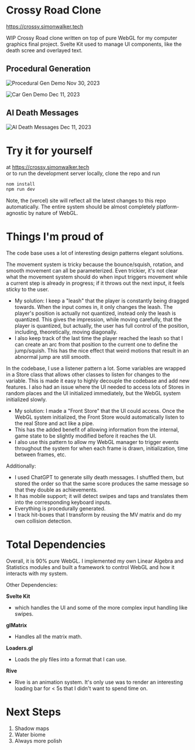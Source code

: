 # Crossy Road Clone

https://crossy.simonwalker.tech

WIP Crossy Road clone written on top of pure WebGL for
my computer graphics final project. Svelte Kit used to manage
UI components, like the death scree and overlayed text.


## Procedural Generation

![Procedural Gen Demo](./gitAssets/crossGen.gif)
Nov 30, 2023

![Car Gen Demo](./gitAssets/cars.gif)
Dec 11, 2023

## AI Death Messages

![AI Death Messages](./gitAssets/deathMsg.gif)
Dec 11, 2023

# Try it for yourself

at https://crossy.simonwalker.tech  
or to run the development server locally, clone the repo and run
```bash
nom install
npm run dev
```
Note, the (vercel) site will reflect all the latest changes to this
repo automatically. The entire system should be almost completely
platform-agnostic by nature of WebGL.

# Things I'm proud of
 
The code base uses a lot of interesting design patterns elegant solutions.

The movement system is tricky because the bounce/squish, rotation, and smooth movement can all
be parameterized. Even trickier, it's not clear what the movement system should do when input triggers
movement while a current step is already in progress; if it throws out the next input, it feels sticky
to the user.
- My solution: I keep a "leash" that the player is constantly being dragged towards. When the input
comes in, it only changes the leash. The player's position is actually not quantized, instead only
the leash is quantized. This gives the impression, while moving carefully, that the player is
quantized, but actually, the user has full control of the position, including, theoretically, moving
diagonally.
- I also keep track of the last time the player reached the leash so that I can create an arc from that
position to the current one to define the jump/squish. This has the nice effect that weird motions
that result in an abnormal jump are still smooth.

In the codebase, I use a listener pattern a lot. Some variables are wrapped in a Store class
that allows other classes to listen for changes to the variable. This is made it easy to
highly decouple the codebase and add new features. I also had an issue where
the UI needed to access lots of Stores in random places and the UI initialized immediately, but
the WebGL system initialized slowly.
- My solution: I made a "Front Store" that the UI could access. Once
the WebGL system initialized, the Front Store would automatically listen to the real Store and act
like a pipe.
- This has the added benefit of allowing information from the internal, game state to be slightly
modified before it reaches the UI.
- I also use this pattern to allow my WebGL manager to trigger events throughout the system
for when each frame is drawn, initialization, time between frames, etc.

Additionally:
- I used ChatGPT to generate silly death messages. I shuffled them, but stored the order so that
the same score produces the same message so that they double as achievements.
- It has mobile support; it will detect swipes and taps and translates them into the corresponding
keyboard inputs.
- Everything is procedurally generated.
- I track hit-boxes that I transform by reusing the MV matrix and do my own
collision detection.

# Total Dependencies

Overall, it is 90% pure WebGL. I implemented my own Linear Algebra and Statistics
modules and built a framework to control WebGL and how it interacts with my system.

Other Dependencies:

**Svelte Kit**
- which handles the UI and some of the more complex input handling like swipes.

**glMatrix**
- Handles all the matrix math.

**Loaders.gl**
- Loads the ply files into a format that I can use.

**Rive**
- Rive is an animation system. It's only use was to render an
interesting loading bar for < 5s that I didn't want to spend time on.

# Next Steps

1. Shadow maps
2. Water biome
3. Always more polish